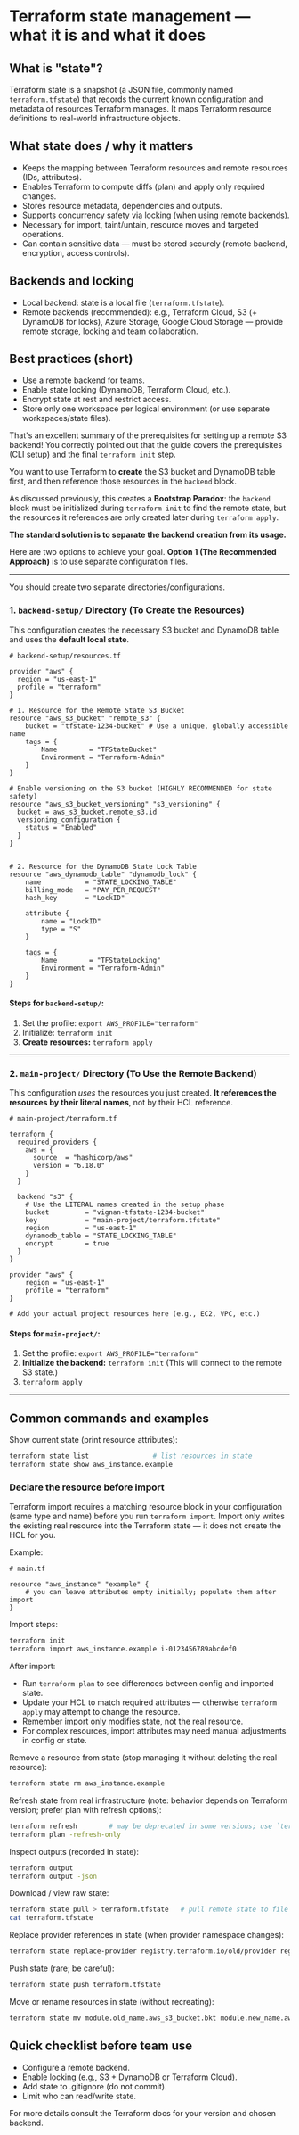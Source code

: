 # Terraform state management — what it is and what it does

## What is "state"?
Terraform state is a snapshot (a JSON file, commonly named `terraform.tfstate`) that records the current known configuration and metadata of resources Terraform manages. It maps Terraform resource definitions to real-world infrastructure objects.

## What state does / why it matters
- Keeps the mapping between Terraform resources and remote resources (IDs, attributes).
- Enables Terraform to compute diffs (plan) and apply only required changes.
- Stores resource metadata, dependencies and outputs.
- Supports concurrency safety via locking (when using remote backends).
- Necessary for import, taint/untain, resource moves and targeted operations.
- Can contain sensitive data — must be stored securely (remote backend, encryption, access controls).

## Backends and locking
- Local backend: state is a local file (`terraform.tfstate`).
- Remote backends (recommended): e.g., Terraform Cloud, S3 (+ DynamoDB for locks), Azure Storage, Google Cloud Storage — provide remote storage, locking and team collaboration.

## Best practices (short)
- Use a remote backend for teams.
- Enable state locking (DynamoDB, Terraform Cloud, etc.).
- Encrypt state at rest and restrict access.
- Store only one workspace per logical environment (or use separate workspaces/state files).

That's an excellent summary of the prerequisites for setting up a remote S3 backend\! You correctly pointed out that the guide covers the prerequisites (CLI setup) and the final `terraform init` step.

You want to use Terraform to **create** the S3 bucket and DynamoDB table first, and then reference those resources in the `backend` block.

As discussed previously, this creates a **Bootstrap Paradox**: the `backend` block must be initialized during `terraform init` to find the remote state, but the resources it references are only created later during `terraform apply`.

**The standard solution is to separate the backend creation from its usage.**

Here are two options to achieve your goal. **Option 1 (The Recommended Approach)** is to use separate configuration files.

-----


You should create two separate directories/configurations.

### 1\. `backend-setup/` Directory (To Create the Resources)

This configuration creates the necessary S3 bucket and DynamoDB table and uses the **default local state**.

```hcl
# backend-setup/resources.tf

provider "aws" {
  region = "us-east-1"
  profile = "terraform" 
}

# 1. Resource for the Remote State S3 Bucket
resource "aws_s3_bucket" "remote_s3" {
    bucket = "tfstate-1234-bucket" # Use a unique, globally accessible name
    tags = {
        Name        = "TFStateBucket"
        Environment = "Terraform-Admin"
    }
}

# Enable versioning on the S3 bucket (HIGHLY RECOMMENDED for state safety)
resource "aws_s3_bucket_versioning" "s3_versioning" {
  bucket = aws_s3_bucket.remote_s3.id
  versioning_configuration {
    status = "Enabled"
  }
}


# 2. Resource for the DynamoDB State Lock Table
resource "aws_dynamodb_table" "dynamodb_lock" {
    name           = "STATE_LOCKING_TABLE"
    billing_mode   = "PAY_PER_REQUEST"
    hash_key       = "LockID"

    attribute {
        name = "LockID"
        type = "S"
    }

    tags = {
        Name        = "TFStateLocking"
        Environment = "Terraform-Admin"
    }
}
```

#### Steps for `backend-setup/`:

1.  Set the profile: `export AWS_PROFILE="terraform"`
2.  Initialize: `terraform init`
3.  **Create resources:** `terraform apply`

-----

### 2\. `main-project/` Directory (To Use the Remote Backend)

This configuration *uses* the resources you just created. **It references the resources by their literal names**, not by their HCL reference.

```hcl
# main-project/terraform.tf

terraform {
  required_providers {
    aws = {
      source  = "hashicorp/aws"
      version = "6.18.0"
    }
  }

  backend "s3" {
    # Use the LITERAL names created in the setup phase
    bucket         = "vignan-tfstate-1234-bucket" 
    key            = "main-project/terraform.tfstate"
    region         = "us-east-1"
    dynamodb_table = "STATE_LOCKING_TABLE"
    encrypt        = true
  }
}

provider "aws" {
    region = "us-east-1"
    profile = "terraform" 
}

# Add your actual project resources here (e.g., EC2, VPC, etc.)
```

#### Steps for `main-project/`:

1.  Set the profile: `export AWS_PROFILE="terraform"`
2.  **Initialize the backend:** `terraform init` (This will connect to the remote S3 state.)
3.  `terraform apply`

-----


## Common commands and examples

Show current state (print resource attributes):
```bash
terraform state list                # list resources in state
terraform state show aws_instance.example
```


### Declare the resource before import

Terraform import requires a matching resource block in your configuration (same type and name) before you run `terraform import`. Import only writes the existing real resource into the Terraform state — it does not create the HCL for you.

Example:

```hcl
# main.tf

resource "aws_instance" "example" {
    # you can leave attributes empty initially; populate them after import
}
```

Import steps:

```bash
terraform init
terraform import aws_instance.example i-0123456789abcdef0

```

After import:

- Run `terraform plan` to see differences between config and imported state.
- Update your HCL to match required attributes — otherwise `terraform apply` may attempt to change the resource.
- Remember import only modifies state, not the real resource.
- For complex resources, import attributes may need manual adjustments in config or state.

Remove a resource from state (stop managing it without deleting the real resource):
```bash
terraform state rm aws_instance.example
```


Refresh state from real infrastructure (note: behavior depends on Terraform version; prefer plan with refresh options):
```bash
terraform refresh        # may be deprecated in some versions; use `terraform plan -refresh-only`
terraform plan -refresh-only
```



Inspect outputs (recorded in state):
```bash
terraform output
terraform output -json
```

Download / view raw state:
```bash
terraform state pull > terraform.tfstate   # pull remote state to file
cat terraform.tfstate
```

Replace provider references in state (when provider namespace changes):
```bash
terraform state replace-provider registry.terraform.io/old/provider registry.terraform.io/new/provider
```


Push state (rare; be careful):
```bash
terraform state push terraform.tfstate
```

Move or rename resources in state (without recreating):
```bash
terraform state mv module.old_name.aws_s3_bucket.bkt module.new_name.aws_s3_bucket.bkt
```
## Quick checklist before team use
- Configure a remote backend.
- Enable locking (e.g., S3 + DynamoDB or Terraform Cloud).
- Add state to .gitignore (do not commit).
- Limit who can read/write state.

For more details consult the Terraform docs for your version and chosen backend.